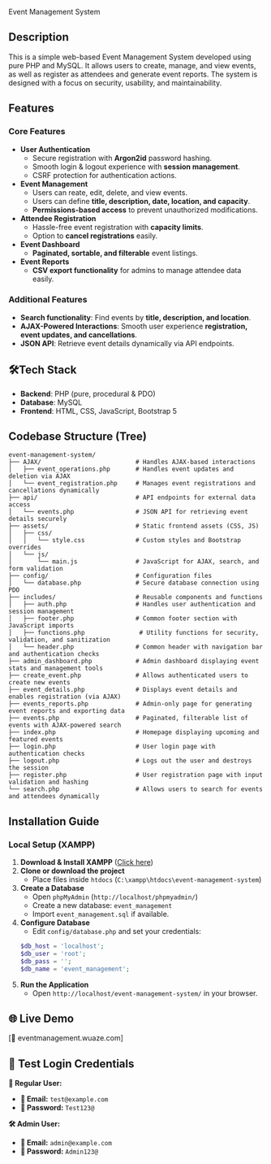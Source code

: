 Event Management System

## Description
This is a simple web-based Event Management System developed using pure PHP and MySQL. It allows users to create, manage, and view events, as well as register as attendees and generate event reports. The system is designed with a focus on security, usability, and maintainability.

## Features

### Core Features
- **User Authentication**
  - Secure registration with **Argon2id** password hashing.
  - Smooth login & logout experience with **session management**.
  - CSRF protection for authentication actions.
- **Event Management**
  - Users can reate, edit, delete, and view events.
  - Users can define **title, description, date, location, and capacity**.
  - **Permissions-based access** to prevent unauthorized modifications.
- **Attendee Registration**
  - Hassle-free event registration with **capacity limits**.
  - Option to **cancel registrations** easily.
- **Event Dashboard**
  - **Paginated, sortable, and filterable** event listings.
- **Event Reports**
  - **CSV export functionality** for admins to manage attendee data easily.

### Additional Features
- **Search functionality**: Find events by **title, description, and location**.
- **AJAX-Powered Interactions**: Smooth user experience **registration, event updates, and cancellations**.
- **JSON API**: Retrieve event details dynamically via API endpoints.

## 🛠Tech Stack
- **Backend**: PHP (pure, procedural & PDO)
- **Database**: MySQL
- **Frontend**: HTML, CSS, JavaScript, Bootstrap 5

## Codebase Structure (Tree)
```
event-management-system/
├── AJAX/                          # Handles AJAX-based interactions
│   ├── event_operations.php       # Handles event updates and deletion via AJAX
│   └── event_registration.php     # Manages event registrations and cancellations dynamically
├── api/                           # API endpoints for external data access
│   └── events.php                 # JSON API for retrieving event details securely
├── assets/                        # Static frontend assets (CSS, JS)
│   ├── css/
│   │   └── style.css              # Custom styles and Bootstrap overrides
│   └── js/
│       └── main.js                # JavaScript for AJAX, search, and form validation
├── config/                        # Configuration files
│   └── database.php               # Secure database connection using PDO
├── includes/                      # Reusable components and functions
│   ├── auth.php                   # Handles user authentication and session management
│   ├── footer.php                 # Common footer section with JavaScript imports
│   ├── functions.php               # Utility functions for security, validation, and sanitization
│   └── header.php                 # Common header with navigation bar and authentication checks
├── admin_dashboard.php            # Admin dashboard displaying event stats and management tools
├── create_event.php               # Allows authenticated users to create new events
├── event_details.php              # Displays event details and enables registration (via AJAX)
├── events_reports.php             # Admin-only page for generating event reports and exporting data
├── events.php                     # Paginated, filterable list of events with AJAX-powered search
├── index.php                      # Homepage displaying upcoming and featured events
├── login.php                      # User login page with authentication checks
├── logout.php                     # Logs out the user and destroys the session
├── register.php                   # User registration page with input validation and hashing
└── search.php                     # Allows users to search for events and attendees dynamically

```

## Installation Guide
### Local Setup (XAMPP)
1. **Download & Install XAMPP** ([Click here](https://www.apachefriends.org/download.html))
2. **Clone or download the project**
   - Place files inside `htdocs` (`C:\xampp\htdocs\event-management-system`)
3. **Create a Database**
   - Open `phpMyAdmin` (`http://localhost/phpmyadmin/`)
   - Create a new database: `event_management`
   - Import `event_management.sql` if available.
4. **Configure Database**
   - Edit `config/database.php` and set your credentials:
   ```php
   $db_host = 'localhost';
   $db_user = 'root';
   $db_pass = '';
   $db_name = 'event_management';
   ```
5. **Run the Application**
   - Open `http://localhost/event-management-system/` in your browser.


## 🌐 Live Demo
[🔗 eventmanagement.wuaze.com]

## 🔑 Test Login Credentials
**🎫 Regular User:**
- **📧 Email:** `test@example.com`
- **🔑 Password:** `Test123@`

**🛠️ Admin User:**
- **📧 Email:** `admin@example.com`
- **🔑 Password:** `Admin123@`





